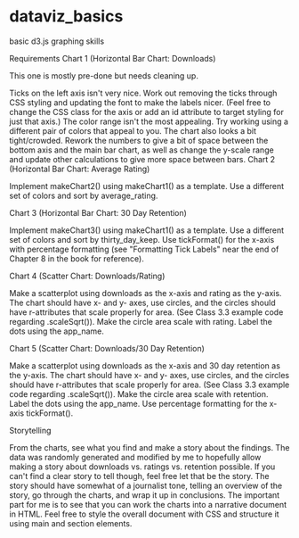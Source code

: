# dataviz_basics
basic d3.js graphing skills

Requirements
Chart 1 (Horizontal Bar Chart: Downloads)

This one is mostly pre-done but needs cleaning up.

Ticks on the left axis isn't very nice. Work out removing the ticks through CSS styling and updating the font to make the labels nicer. (Feel free to change the CSS class for the axis or add an id attribute to target styling for just that axis.)
The color range isn't the most appealing. Try working using a different pair of colors that appeal to you.
The chart also looks a bit tight/crowded. Rework the numbers to give a bit of space between the bottom axis and the main bar chart, as well as change the y-scale range and update other calculations to give more space between bars.
Chart 2 (Horizontal Bar Chart: Average Rating)

Implement makeChart2() using makeChart1() as a template. Use a different set of colors and sort by average_rating.

Chart 3 (Horizontal Bar Chart: 30 Day Retention)

Implement makeChart3() using makeChart1() as a template. Use a different set of colors and sort by thirty_day_keep. Use tickFormat() for the x-axis with percentage formatting (see "Formatting Tick Labels" near the end of Chapter 8 in the book for reference).

Chart 4 (Scatter Chart: Downloads/Rating)

Make a scatterplot using downloads as the x-axis and rating as the y-axis. The chart should have x- and y- axes, use circles, and the circles should have r-attributes that scale properly for area. (See Class 3.3 example code regarding .scaleSqrt()). Make the circle area scale with rating. Label the dots using the app_name.

Chart 5 (Scatter Chart: Downloads/30 Day Retention)

Make a scatterplot using downloads as the x-axis and 30 day retention as the y-axis. The chart should have x- and y- axes, use circles, and the circles should have r-attributes that scale properly for area. (See Class 3.3 example code regarding .scaleSqrt()). Make the circle area scale with retention. Label the dots using the app_name. Use percentage formatting for the x-axis tickFormat().

Storytelling

From the charts, see what you find and make a story about the findings. The data was randomly generated and modified by me to hopefully allow making a story about downloads vs. ratings vs. retention possible. If you can't find a clear story to tell though, feel free let that be the story. The story should have somewhat of a journalist tone, telling an overview of the story, go through the charts, and wrap it up in conclusions. The important part for me is to see that you can work the charts into a narrative document in HTML. Feel free to style the overall document with CSS and structure it using main and section elements.
